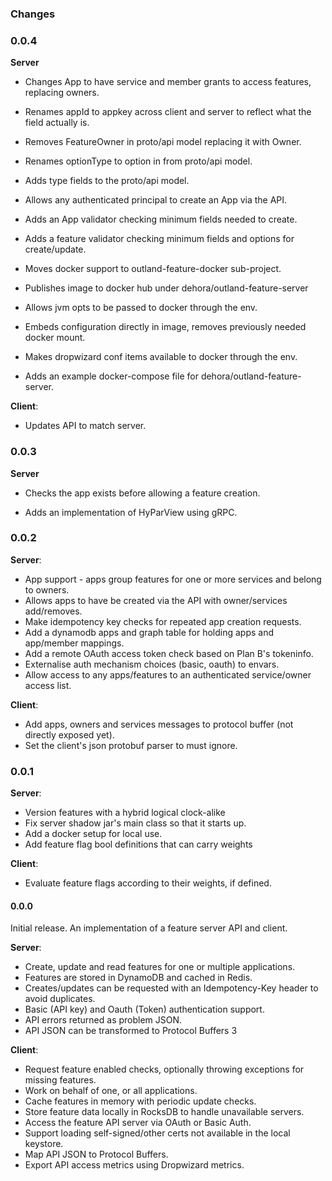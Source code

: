 ### Changes

### 0.0.4

**Server**

- Changes App to have service and member grants to access features, replacing owners.

- Renames appId to appkey across client and server to reflect what the field actually is.

- Removes FeatureOwner in proto/api model replacing it with Owner.

- Renames optionType to option in from proto/api model.

- Adds type fields to the proto/api model.

- Allows any authenticated principal to create an App via the API.

- Adds an App validator checking minimum fields needed to create.

- Adds a feature validator checking minimum fields and options for create/update.

- Moves docker support to outland-feature-docker sub-project.

- Publishes image to docker hub under dehora/outland-feature-server

- Allows jvm opts to be passed to docker through the env.

- Embeds configuration directly in image, removes previously needed docker mount.

- Makes dropwizard conf items available to docker through the env.

- Adds an example docker-compose file for dehora/outland-feature-server.

**Client**:

- Updates API to match server.

### 0.0.3

**Server**

- Checks the app exists before allowing a feature creation.

- Adds an implementation of HyParView using gRPC.


### 0.0.2

**Server**:

- App support - apps group features for one or more services and belong to owners.
- Allows apps to have be created via the API with owner/services add/removes.
- Make idempotency key checks for repeated app creation requests.
- Add a dynamodb apps and graph table for holding apps and app/member mappings.
- Add a remote OAuth access token check based on Plan B's tokeninfo.
- Externalise auth mechanism choices (basic, oauth) to envars.
- Allow access to any apps/features to an authenticated service/owner access list.

**Client**:

- Add apps, owners and services messages to protocol buffer (not directly exposed yet).
- Set the client's json protobuf parser to must ignore.


### 0.0.1

**Server**:

- Version features with a hybrid logical clock-alike
- Fix server shadow jar's main class so that it starts up.
- Add a docker setup for local use.
- Add feature flag bool definitions that can carry weights

**Client**:

- Evaluate feature flags according to their weights, if defined.


#### 0.0.0

Initial release. An implementation of a feature server API and client. 

**Server**:
  
- Create, update and read features for one or multiple applications.
- Features are stored in DynamoDB and cached in Redis.
- Creates/updates can be requested with an Idempotency-Key header to avoid duplicates.
- Basic (API key) and Oauth (Token) authentication support.
- API errors returned as problem JSON.
- API JSON can be transformed to Protocol Buffers 3

**Client**:

- Request feature enabled checks, optionally throwing exceptions for missing features.
- Work on behalf of one, or all applications.
- Cache features in memory with periodic update checks.
- Store feature data locally in RocksDB to handle unavailable servers.
- Access the feature API server via OAuth or Basic Auth.
- Support loading self-signed/other certs not available in the local keystore.
- Map API JSON to Protocol Buffers.
- Export API access metrics using Dropwizard metrics.
